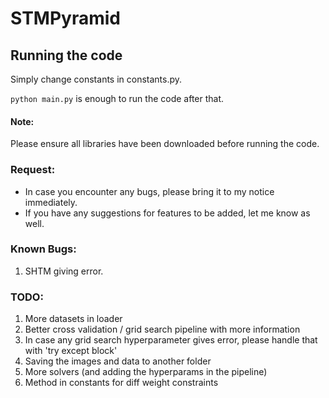 # STMPyramid
## Running the code
Simply change constants in constants.py.


```python main.py``` is enough to run the code after that.

#### Note:
Please ensure all libraries have been downloaded before running the code.

### Request:
- In case you encounter any bugs, please bring it to my notice immediately.
- If you have any suggestions for features to be added, let me know as well.

### Known Bugs:
1. SHTM giving error.

### TODO:
1. More datasets in loader
2. Better cross validation / grid search pipeline with more information
3. In case any grid search hyperparameter gives error, please handle that with 'try except block' 
4. Saving the images and data to another folder
5. More solvers (and adding the hyperparams in the pipeline)
6. Method in constants for diff weight constraints
